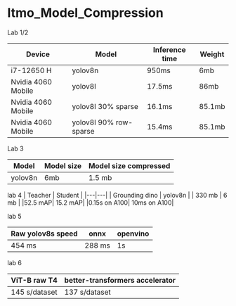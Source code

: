 # Itmo_Model_Compression

Lab 1/2

|  Device |  Model |Inference time   |  Weight |
|---|---|---|---|
| i7-12650 H | yolov8n  |  950ms |  6mb |
|  Nvidia 4060  Mobile   |  yolov8l |  17.5ms |  86mb |
|  Nvidia 4060  Mobile   |  yolov8l 30% sparse |  16.1ms |  85.1mb |
|  Nvidia 4060  Mobile   |  yolov8l 90% row-sparse |  15.4ms|   85.1mb  |


Lab 3

|  Model |  Model size |  Model size compressed |
|---|---|---|
| yolov8n | 6mb  |1.5 mb|

lab 4
|  Teacher |  Student  |
|---|---|
| Grounding dino | yolov8n |
| 330 mb | 6 mb |
|52.5 mAP| 15.2 mAP|
|0.15s on A100| 10ms on A100|

lab 5

|  Raw yolov8s speed | onnx |  openvino |
|---|---|---|
| 454 ms | 288 ms  |1s|

lab 6

|  ViT-B raw T4 | better-transformers accelerator |
|---|---|
| 145 s/dataset | 137 s/dataset  |
